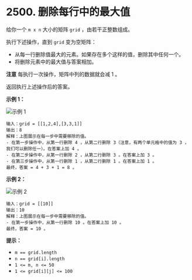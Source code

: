 # 2500. 删除每行中的最大值

给你一个 `m x n` 大小的矩阵 `grid` ，由若干正整数组成。

执行下述操作，直到 `grid` 变为空矩阵：

- 从每一行删除值最大的元素。如果存在多个这样的值，删除其中任何一个。
- 将删除元素中的最大值与答案相加。

**注意** 每执行一次操作，矩阵中列的数据就会减 1 。

返回执行上述操作后的答案。

**示例 1：**

![示例 1](https://assets.leetcode.com/uploads/2022/10/19/q1ex1.jpg)

```()
输入：grid = [[1,2,4],[3,3,1]]
输出：8
解释：上图展示在每一步中需要移除的值。
- 在第一步操作中，从第一行删除 4 ，从第二行删除 3（注意，有两个单元格中的值为 3 ，我们可以删除任一）。在答案上加 4 。
- 在第二步操作中，从第一行删除 2 ，从第二行删除 3 。在答案上加 3 。
- 在第三步操作中，从第一行删除 1 ，从第二行删除 1 。在答案上加 1 。
最终，答案 = 4 + 3 + 1 = 8 。
```

**示例 2：**

![示例 2](https://assets.leetcode.com/uploads/2022/10/19/q1ex2.jpg)

```()
输入：grid = [[10]]
输出：10
解释：上图展示在每一步中需要移除的值。
- 在第一步操作中，从第一行删除 10 。在答案上加 10 。
最终，答案 = 10 。
```

**提示：**

- `m == grid.length`
- `n == grid[i].length`
- `1 <= m, n <= 50`
- `1 <= grid[i][j] <= 100`
